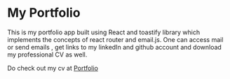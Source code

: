 # My Portfolio
This is my portfolio app built using React and toastify library which implements the concepts of react router and email.js.
One can access mail or send emails , get links to my linkedIn and github account and download my professional CV as well. 

Do check out my cv at [Portfolio](https://chandrimakabiraj.github.io/MyPortfolio/)
